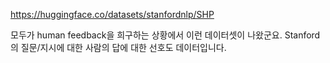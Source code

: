https://huggingface.co/datasets/stanfordnlp/SHP

모두가 human feedback을 희구하는 상황에서 이런 데이터셋이 나왔군요. Stanford의 질문/지시에 대한 사람의 답에 대한 선호도 데이터입니다.
